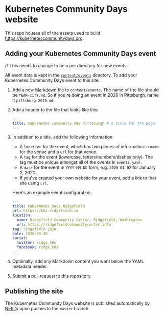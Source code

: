 # Kubernetes Community Days website

This repo houses all of the assets used to build https://kubernetescommunitydays.org.

## Adding your Kubernetes Community Days event

// This needs to change to be a per directory for new events

All event data is kept in the [`content/events`](./content/events) directory. To add your Kubernetes Community Days event to this site:

1. Add a new [Markdown](https://www.markdownguide.org) file to `content/events`. The name of the file should be `YEAR-CITY.md`. So if you're doing an event in 2020 in Pittsburgh, name it `pittsburg-2020.md`.

2. Add a header to the file that looks like this:

    ```yaml
    ---
    title: Kubernetes Community Day Pittsburgh # A title for the page
    ---
    ```

3. In addition to a title, add the following information:

    * A `location` for the event, which has two pieces of information: a `name` for the venue and a `url` for that venue.
    * A `tag` for the event (lowercase, letters/numbers/dashes only). The tag must be unique amongst all of the events in `events.yaml`.
    * A `date` for the event in `YYYY-MM-DD` form, e.g. `2020-01-02` for January 2, 2020.
    * If you've created your own website for your event, add a link to that site using `url`.
  
    Here's an example event configuration:

    ```yaml
    ---
    title: Kubernetes Days Ridgefield
    url: https://k8s-ridgefield.io
    location:
      name: Ridgefield Community Center, Ridgefield, Washington
      url: https://ridgefieldcommunitycenter.info
    tag: ridgefield-2020
    date: 2020-03-30
    social:
      twitter: ridge_k8s
      facebook: ridge_k8s
    ---
    ```

4. Optionally, add any Markdown content you want below the YAML metadata header.

5. Submit a pull request to this repository.

## Publishing the site

The Kubernetes Community Days website is published automatically by [Netlify](https://netlify.com) upon pushes to the `master` branch.
